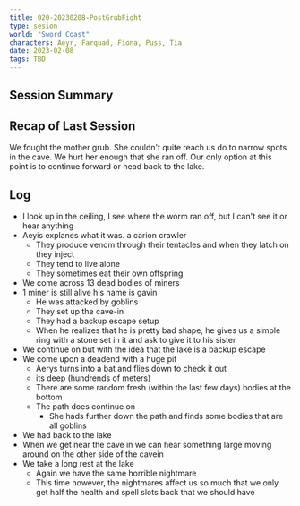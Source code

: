 ```yaml
---
title: 020-20230208-PostGrubFight
type: sesion
world: "Sword Coast"
characters: Aeyr, Farquad, Fiona, Puss, Tia
date: 2023-02-08
tags: TBD
---
```


## Session Summary

## Recap of Last Session

We fought the mother grub. She couldn't quite reach us do to narrow spots in the cave. We hurt her enough that she ran off. Our only option at this point is to continue forward or head back to the lake.

## Log

* I look up in the ceiling, I see where the worm ran off, but I can't see it or hear anything
* Aeyis explanes what it was. a carion crawler
	* They produce venom through their tentacles and when they latch on they inject
	* They tend to live alone
	* They sometimes eat their own offspring
* We come across 13 dead bodies of miners
* 1 miner is still alive his name is gavin
	* He was attacked by goblins 
	* They set up the cave-in 
	* They had a backup escape setup
	* When he realizes that he is pretty bad shape, he gives us a simple ring with a stone set in it and ask to give it to his sister
* We continue on but with the idea that the lake is a backup escape
* We come upon a deadend with a huge pit
	* Aerys turns into a bat and flies down to check it out
	* its deep (hundrends of meters)
	* There are some random fresh (within the last few days) bodies at the bottom 
	* The path does continue on
		* She hads further down the path and finds some bodies that are all goblins
* We had back to the lake
* When we get near the cave in we can hear something large moving around on the other side of the cavein
* We take a long rest at the lake
	* Again we have the same horrible nightmare
	* This time however, the nightmares affect us so much that we only get half the health and spell slots back that we should have